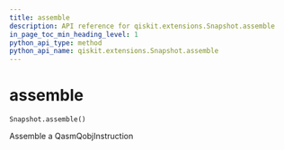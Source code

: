 ```yaml
---
title: assemble
description: API reference for qiskit.extensions.Snapshot.assemble
in_page_toc_min_heading_level: 1
python_api_type: method
python_api_name: qiskit.extensions.Snapshot.assemble
---
```


# assemble

<span id="qiskit.extensions.Snapshot.assemble" />

`Snapshot.assemble()`

Assemble a QasmQobjInstruction

